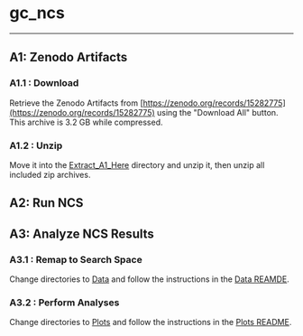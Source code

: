 # gc_ncs

---

## A1: Zenodo Artifacts

### A1.1 : Download
Retrieve the Zenodo Artifacts from [https://zenodo.org/records/15282775](https://zenodo.org/records/15282775) using the "Download All" button.
This archive is 3.2 GB while compressed.

### A1.2 : Unzip
Move it into the [Extract\_A1\_Here](./Extract_A1_Here) directory and unzip it, then unzip all included zip archives.

## A2: Run NCS

## A3: Analyze NCS Results

### A3.1 : Remap to Search Space

Change directories to [Data](./Data) and follow the instructions in the [Data REAMDE](./Data/README.md).

### A3.2 : Perform Analyses

Change directories to [Plots](./Plots) and follow the instructions in the [Plots README](./Plots/README.md).
